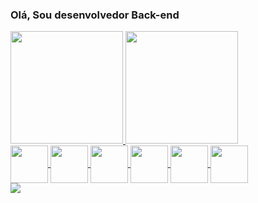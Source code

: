 ### Olá, Sou desenvolvedor Back-end

<div>
  <a href="https://github.com/Nhoid">
  <img height="180em" src="https://github-readme-stats.vercel.app/api?username=Nhoid&show_icons=true&theme=tokyonight&include_all_commits=true&count_private=true"/>
  <img height="180em" src="https://github-readme-stats.vercel.app/api/top-langs/?username=Nhoid&layout=compact&langs_count=6&theme=tokyonight"/>
</div>
    
<div style = "display: inline_block">
  <img align="center" style="align: center; witdh: 80px; height: 60px;" src="https://cdn.jsdelivr.net/gh/devicons/devicon/icons/java/java-original-wordmark.svg" />
  <img align="center" style="align: center; witdh: 80px; height: 60px;" src="https://cdn.jsdelivr.net/gh/devicons/devicon/icons/c/c-original.svg" />
  <img align="center" style="align: center; witdh: 80px; height: 60px;" src="https://cdn.jsdelivr.net/gh/devicons/devicon/icons/javascript/javascript-original.svg" />    
  <img align="center" style="align: center; witdh: 80px; height: 60px;" src="https://cdn.jsdelivr.net/gh/devicons/devicon/icons/css3/css3-original.svg" />
  <img align="center" style="align: center; witdh: 80px; height: 60px;" src="https://cdn.jsdelivr.net/gh/devicons/devicon/icons/docker/docker-original.svg" />
  <img align="center" style="align: center; witdh: 80px; height: 60px;" src="https://cdn.jsdelivr.net/gh/devicons/devicon/icons/mysql/mysql-plain-wordmark.svg" />
          
          
          
</div>          
          

<div> 
  <a href="https://www.linkedin.com/in/geraldo-filho-74744a231/" target="_blank"><img src="https://img.shields.io/badge/-LinkedIn-%230077B5?style=for-the-badge&logo=linkedin&logoColor=white" target="_blank"></a> 
</div>

